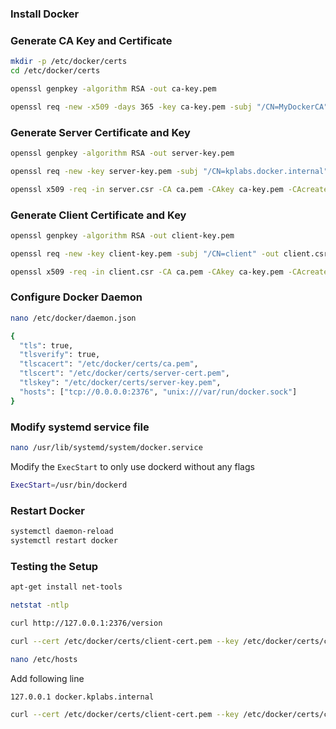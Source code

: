 
### Install Docker


### Generate CA Key and Certificate
```sh
mkdir -p /etc/docker/certs
cd /etc/docker/certs

openssl genpkey -algorithm RSA -out ca-key.pem

openssl req -new -x509 -days 365 -key ca-key.pem -subj "/CN=MyDockerCA" -out ca.pem
```
### Generate Server Certificate and Key
```sh
openssl genpkey -algorithm RSA -out server-key.pem

openssl req -new -key server-key.pem -subj "/CN=kplabs.docker.internal" -out server.csr

openssl x509 -req -in server.csr -CA ca.pem -CAkey ca-key.pem -CAcreateserial -days 365 -out server-cert.pem
```
### Generate Client Certificate and Key
```sh
openssl genpkey -algorithm RSA -out client-key.pem

openssl req -new -key client-key.pem -subj "/CN=client" -out client.csr

openssl x509 -req -in client.csr -CA ca.pem -CAkey ca-key.pem -CAcreateserial -days 365 -out client-cert.pem
```

### Configure Docker Daemon
```sh
nano /etc/docker/daemon.json
```
```sh
{
  "tls": true,
  "tlsverify": true,
  "tlscacert": "/etc/docker/certs/ca.pem",
  "tlscert": "/etc/docker/certs/server-cert.pem",
  "tlskey": "/etc/docker/certs/server-key.pem",
  "hosts": ["tcp://0.0.0.0:2376", "unix:///var/run/docker.sock"]
}
```

### Modify systemd service file
```sh
nano /usr/lib/systemd/system/docker.service
```
Modify the `ExecStart` to only use dockerd without any flags
```sh
ExecStart=/usr/bin/dockerd
```

### Restart Docker
```sh
systemctl daemon-reload
systemctl restart docker
```

### Testing the Setup
```sh
apt-get install net-tools

netstat -ntlp
```
```sh
curl http://127.0.0.1:2376/version

curl --cert /etc/docker/certs/client-cert.pem --key /etc/docker/certs/client-key.pem --cacert /etc/docker/certs/ca.pem https://127.0.0.1:2376/version
```
```sh
nano /etc/hosts
```
Add following line
```sh
127.0.0.1 docker.kplabs.internal
```
```sh
curl --cert /etc/docker/certs/client-cert.pem --key /etc/docker/certs/client-key.pem --cacert /etc/docker/certs/ca.pem https://docker.kplabs.internal:2376/version
```
